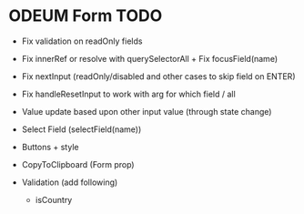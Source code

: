 # ODEUM Form TODO

- Fix validation on readOnly fields
- Fix innerRef or resolve with querySelectorAll + Fix focusField(name)
- Fix nextInput (readOnly/disabled and other cases to skip field on ENTER)
- Fix handleResetInput to work with arg for which field / all
- Value update based upon other input value (through state change)
- Select Field (selectField(name))
- Buttons + style
- CopyToClipboard (Form prop)

- Validation (add following)
	- isCountry
